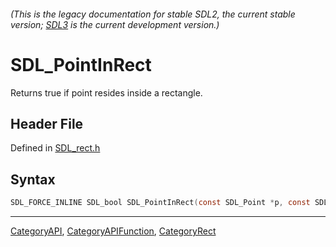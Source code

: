 ###### (This is the legacy documentation for stable SDL2, the current stable version; [SDL3](https://wiki.libsdl.org/SDL3/) is the current development version.)
# SDL_PointInRect

Returns true if point resides inside a rectangle.

## Header File

Defined in [SDL_rect.h](https://github.com/libsdl-org/SDL/blob/SDL2/include/SDL_rect.h)

## Syntax

```c
SDL_FORCE_INLINE SDL_bool SDL_PointInRect(const SDL_Point *p, const SDL_Rect *r);
```

----
[CategoryAPI](CategoryAPI), [CategoryAPIFunction](CategoryAPIFunction), [CategoryRect](CategoryRect)


